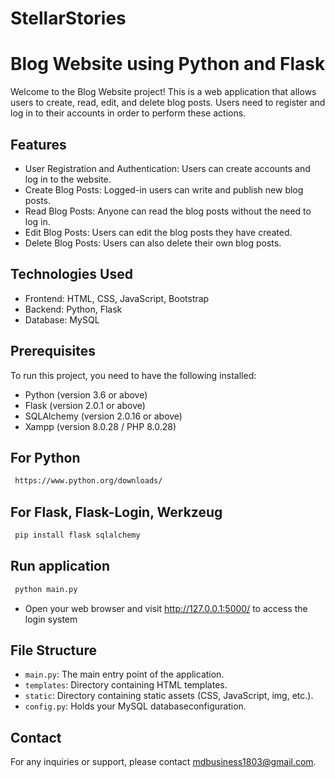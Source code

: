 # StellarStories

<h1>Blog Website using Python and Flask </h1>

<p>Welcome to the Blog Website project! This is a web application that allows users to create, read, edit, and delete blog posts. Users need to register and log in to their accounts in order to perform these actions.
</p>

## Features

- User Registration and Authentication: Users can create accounts and log in to the website.
- Create Blog Posts: Logged-in users can write and publish new blog posts.
- Read Blog Posts: Anyone can read the blog posts without the need to log in.
- Edit Blog Posts: Users can edit the blog posts they have created.
- Delete Blog Posts: Users can also delete their own blog posts.

## Technologies Used

- Frontend: HTML, CSS, JavaScript, Bootstrap
- Backend: Python, Flask
- Database: MySQL

## Prerequisites

To run this project, you need to have the following installed:

- Python (version 3.6 or above)
- Flask (version 2.0.1 or above)
- SQLAlchemy (version 2.0.16 or above)
- Xampp (version 8.0.28 / PHP 8.0.28)


## For Python 
   ```sh
    https://www.python.org/downloads/
   ```
## For Flask, Flask-Login, Werkzeug
   ```sh
    pip install flask sqlalchemy
   ```

## Run application
  ```sh
   python main.py
  ```
- Open your web browser and visit http://127.0.0.1:5000/ to access the login system

## File Structure
- `main.py`: The main entry point of the application.
- `templates`: Directory containing HTML templates.
- `static`: Directory containing static assets (CSS, JavaScript, img, etc.).
- `config.py`: Holds your MySQL databaseconfiguration.

## Contact
For any inquiries or support, please contact mdbusiness1803@gmail.com.
